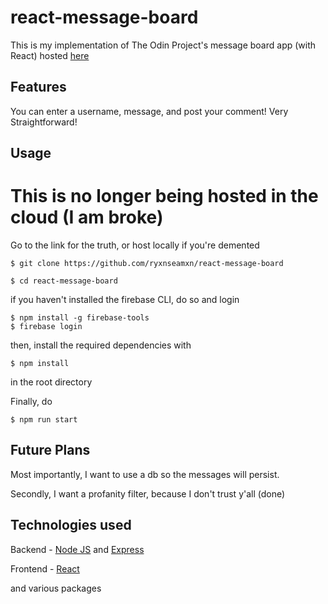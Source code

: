 # react-message-board

This is my implementation of The Odin Project's message board app (with React) hosted [here](https://react-message-app-31d4f.web.app/)

## Features 

You can enter a username, message, and post your comment! Very Straightforward! 

## Usage

# This is no longer being hosted in the cloud (I am broke)

Go to the link for the truth, or host locally if you're demented

```console 
$ git clone https://github.com/ryxnseamxn/react-message-board
```

```console 
$ cd react-message-board 
```

if you haven't installed the firebase CLI, do so and login

```console 
$ npm install -g firebase-tools
$ firebase login
```

then, install the required dependencies with 

```console
$ npm install
```

in the root directory

Finally, do 

```console 
$ npm run start
```

## Future Plans 

Most importantly, I want to use a db so the messages will persist. 

Secondly, I want a profanity filter, because I don't trust y'all (done)

## Technologies used 

Backend - [Node JS](https://nodejs.org/en) and [Express](https://expressjs.com/)

Frontend - [React](https://react.dev/)

and various packages 
